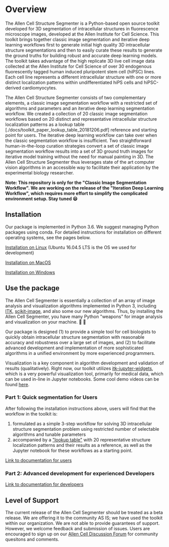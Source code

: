 # Overview

The Allen Cell Structure Segmenter is a Python-based open source toolkit developed for 3D segmentation of intracellular structures in fluorescence microscope images, developed at the Allen Institute for Cell Science. This toolkit brings together classic image segmentation and iterative deep learning workflows first to generate initial high quality 3D intracellular structure segmentations and then to easily curate these results to generate the ground truths for building robust and accurate deep learning models. The toolkit takes advantage of the high replicate 3D live cell image data collected at the Allen Institute for Cell Science of over 30 endogenous fluorescently tagged human induced pluripotent stem cell (hiPSC) lines. Each cell line represents a different intracellular structure with one or more distinct localization patterns within undifferentiated hiPS cells and hiPSC-derived cardiomyocytes.

The Allen Cell Structure Segmenter consists of two complementary elements, a classic image segmentation workflow with a restricted set of algorithms and parameters and an iterative deep learning segmentation workflow. We created a collection of 20 classic image segmentation workflows based on 20 distinct and representative intracellular structure localization patterns as a lookup table [./docs/toolkit_paper_lookup_table_20181206.pdf] reference and starting point for users. The iterative deep learning workflow can take over when the classic segmentation workflow is insufficient. Two straightforward human-in-the-loop curation strategies convert a set of classic image segmentation workflow results into a set of 3D ground truth images for iterative model training without the need for manual painting in 3D. The Allen Cell Structure Segmenter thus leverages state of the art computer vision algorithms in an accessible way to facilitate their application by the experimental biology researcher.

**Note: This repository is only for the "Classic Image Segmentation Workflow". We are working on the release of the "Iteration Deep Learning Workflow", which requires more effort to simplify the complicated environment setup. Stay tuned :smiley:**


## Installation

Our package is implemented in Python 3.6. We suggest managing Python packages using conda. For detailed instructions for installation on different operating systems, see the pages below.

[Installation on Linux](./docs/installation_linux.md) (Ubuntu 16.04.5 LTS is the OS we used for development)

[Installation on MacOS](./docs/installation_mac.md)

[Installation on Windows](./docs/installation_windows.md)


## Use the package

The Allen Cell Segmenter is essentially a collection of an array of image analysis and visualization algorithms implemented in Python 3, including [ITK](https://itkpythonpackage.readthedocs.io/en/latest/), [scikit-image](http://scikit-image.org/docs/stable/), and also some our new algorithms. Thus, by installing the Allen Cell Segmenter, you have many Python "weapons" for image analysis and visualization on your machine. :hammer: :wrench:

Our package is designed (1) to provide a simple tool for cell biologists to quickly obtain intracellular structure segmentation with reasonable accuracy and robustness over a large set of images, and (2) to facilitate advanced development and implementation of more sophisticated algorithms in a unified environment by more experienced programmers.

Visualization is a key component in algorithm development and validation of results (qualitatively). Right now, our toolkit utilizes [itk-jupyter-widgets](https://github.com/InsightSoftwareConsortium/itk-jupyter-widgets), which is a very powerful visualization tool, primarily for medical data, which can be used in-line in Jupyter notebooks. Some cool demo videos can be found [here](https://www.youtube.com/playlist?list=PL2lHcsoU0YJsh6f8j2vbhg2eEpUnKEWcl).

### Part 1: Quick segmentation for **Users**

After following the installation instructions above, users will find that the workflow in the toolkit is:

1. formulated as a simple 3-step workflow for solving 3D intracellular structure segmentation problem using restricted number of selectable algorithms and tunable parameters
2. accompanied by a ["lookup table"](./docs/figure_3_lookup_table_20181029.pdf) with 20 representative structure localization patterns and their results as a reference, as well as the Jupyter notebook for these workflows as a starting point.

[Link to documentation for users](./docs/jupyter_lookup_table.md)

### Part 2: Advanced development for experienced **Developers**  

[Link to documentation for developers](./docs/full_doc.md)

## Level of Support
The current release of the Allen Cell Segmenter should be treated as a beta release. We are offering it to the community AS IS; we have used the toolkit within our organization. We are not able to provide guarantees of support. However, we welcome feedback and submission of issues. Users are encouraged to sign up on our [Allen Cell Discussion Forum](https://forum.allencell.org/) for community quesitons and comments.
